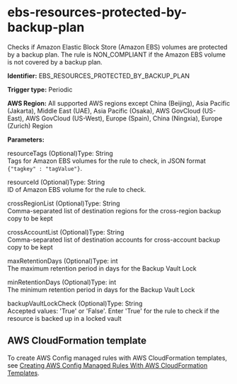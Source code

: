 # ebs\-resources\-protected\-by\-backup\-plan<a name="ebs-resources-protected-by-backup-plan"></a>

Checks if Amazon Elastic Block Store \(Amazon EBS\) volumes are protected by a backup plan\. The rule is NON\_COMPLIANT if the Amazon EBS volume is not covered by a backup plan\. 

**Identifier:** EBS\_RESOURCES\_PROTECTED\_BY\_BACKUP\_PLAN

**Trigger type:** Periodic

**AWS Region:** All supported AWS regions except China \(Beijing\), Asia Pacific \(Jakarta\), Middle East \(UAE\), Asia Pacific \(Osaka\), AWS GovCloud \(US\-East\), AWS GovCloud \(US\-West\), Europe \(Spain\), China \(Ningxia\), Europe \(Zurich\) Region

**Parameters:**

resourceTags \(Optional\)Type: String  
Tags for Amazon EBS volumes for the rule to check, in JSON format `{"tagkey" : "tagValue"}`\.

resourceId \(Optional\)Type: String  
ID of Amazon EBS volume for the rule to check\.

crossRegionList \(Optional\)Type: String  
Comma\-separated list of destination regions for the cross\-region backup copy to be kept

crossAccountList \(Optional\)Type: String  
Comma\-separated list of destination accounts for cross\-account backup copy to be kept

maxRetentionDays \(Optional\)Type: int  
The maximum retention period in days for the Backup Vault Lock

minRetentionDays \(Optional\)Type: int  
The minimum retention period in days for the Backup Vault Lock

backupVaultLockCheck \(Optional\)Type: String  
Accepted values: 'True' or 'False'\. Enter 'True' for the rule to check if the resource is backed up in a locked vault

## AWS CloudFormation template<a name="w2aac12c31c27b9d171c15"></a>

To create AWS Config managed rules with AWS CloudFormation templates, see [Creating AWS Config Managed Rules With AWS CloudFormation Templates](aws-config-managed-rules-cloudformation-templates.md)\.